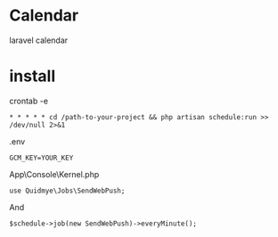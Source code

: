 # Calendar
laravel calendar

# install
crontab -e

```
* * * * * cd /path-to-your-project && php artisan schedule:run >> /dev/null 2>&1
```

.env
```
GCM_KEY=YOUR_KEY
```

App\Console\Kernel.php
```
use Quidmye\Jobs\SendWebPush;
```
And
```
$schedule->job(new SendWebPush)->everyMinute();
```
